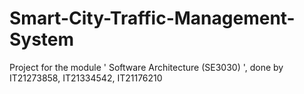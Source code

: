 # Smart-City-Traffic-Management-System
Project for the module ' Software Architecture (SE3030) ', done by IT21273858, IT21334542, IT21176210
